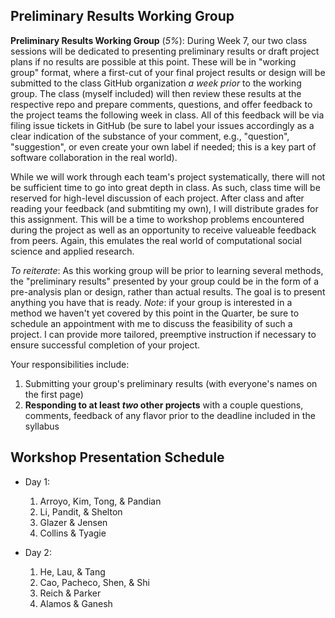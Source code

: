 ## Preliminary Results Working Group

**Preliminary Results Working Group** (*5%*): During Week 7, our two class sessions will be dedicated to presenting preliminary results or draft project plans if no results are possible at this point. These will be in "working group" format, where a first-cut of your final project results or design will be submitted to the class GitHub organization _a week prior_ to the working group. The class (myself included) will then review these results at the respective repo and prepare comments, questions, and offer feedback to the project teams the following week in class. All of this feedback will be via filing issue tickets in GitHub (be sure to label your issues accordingly as a clear indication of the substance of your comment, e.g., "question", "suggestion", or even create your own label if needed; this is a key part of software collaboration in the real world).

While we will work through each team's project systematically, there will not be sufficient time to go into great depth in class. As such, class time will be reserved for high-level discussion of each project. After class and after reading your feedback (and submtiting my own), I will distribute grades for this assignment. This will be a time to workshop problems encountered during the project as well as an opportunity to receive valueable feedback from peers. Again, this emulates the real world of computational social science and applied research.
	
_To reiterate_: As this working group will be prior to learning several methods, the "preliminary results" presented by your group could be in the form of a pre-analysis plan or design, rather than actual results. The goal is to present anything you have that is ready. _Note_: if your group is interested in a method we haven't yet covered by this point in the Quarter, be sure to schedule an appointment with me to discuss the feasibility of such a project. I can provide more tailored, preemptive instruction if necessary to ensure successful completion of your project.

Your responsibilities include:

1. Submitting your group's preliminary results (with everyone's names on the first page)
2. **Responding to at least *two* other projects** with a couple questions, comments, feedback of any flavor prior to the deadline included in the syllabus 


## Workshop Presentation Schedule

* Day 1:
	1. Arroyo, Kim, Tong, & Pandian
	2. Li, Pandit, & Shelton
	3. Glazer & Jensen
	4. Collins & Tyagie


* Day 2:
	1. He, Lau, & Tang
	2. Cao, Pacheco, Shen, & Shi
	3. Reich & Parker
	4. Alamos & Ganesh
